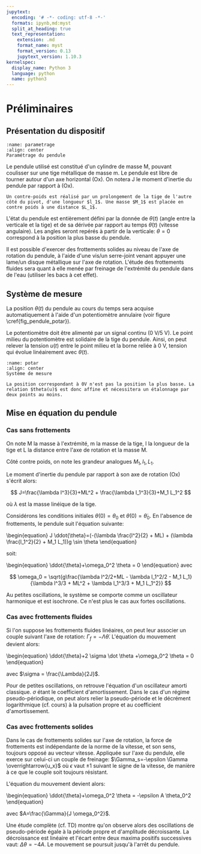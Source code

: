 ```yaml
---
jupytext:
  encoding: '# -*- coding: utf-8 -*-'
  formats: ipynb,md:myst
  split_at_heading: true
  text_representation:
    extension: .md
    format_name: myst
    format_version: 0.13
    jupytext_version: 1.10.3
kernelspec:
  display_name: Python 3
  language: python
  name: python3
---
```


# Préliminaires

## Présentation du dispositif

```{figure} ./images/Mecanique_Pendule.jpg
:name: parametrage
:align: center
Paramétrage du pendule
```

Le pendule utilisé est constitué d'un cylindre de masse M, pouvant coulisser sur une tige métallique de masse m. Le pendule est libre de tourner autour d'un axe horizontal (Ox). On notera J le moment d'inertie du pendule par rapport à (Ox).

````{note} 
Un contre-poids est réalisé par un prolongement de la tige de l'autre côté du pivot, d'une longueur $l_1$. Une masse $M_1$ est placée en contre poids à une distance $L_1$.

````

L'état du pendule est entièrement défini par la donnée de $\theta(t)$ (angle entre la verticale et la tige) et de sa dérivée par rapport au temps $\dot \theta(t)$ (vitesse angulaire). Les angles seront repérés à partir de la verticale: $\theta=0$ correspond à la position la plus basse du pendule.

Il est possible d'exercer des frottements solides au niveau de l'axe de rotation du pendule, à l'aide d'une vis/un serre-joint venant appuyer une lame/un disque métallique sur l'axe de rotation. L'étude des frottements fluides sera quant à elle menée par freinage de l'extrémité du pendule dans de l'eau (utiliser les bacs à cet effet).

## Système de mesure
La position $\theta(t)$ du pendule au cours du temps sera acquise automatiquement à l'aide d'un potentiomètre annulaire (voir figure \cref{fig_pendule_potar}).

Le potentiomètre doit être alimenté par un signal continu (0 V/5 V). Le  point milieu du potentiomètre est solidaire de la tige du pendule. Ainsi, on peut relever la tension $u(t)$ entre le point milieu et la borne reliée à 0 V, tension qui évolue linéairement avec $\theta(t)$.

```{figure} ./images/Mecanique_Pendule_Potentiometre.jpg
:name: potar
:align: center
Système de mesure
```

```{note}
La position correspondant à 0V n'est pas la position la plus basse. La relation $theta(u)$ est donc affine et nécessitera un étalonnage par deux points au moins.

```

## Mise en équation du pendule

### Cas sans frottements
On note M la masse à l'extrémité, m la masse de la tige, l la longueur de la tige et L la distance entre l'axe de rotation et la masse M. 

Côté contre poids, on note les grandeur analogues $M_1, l_1, L_1$.

Le moment d'inertie du pendule par rapport à son axe de rotation (Ox) s'écrit alors:

$$
  J=\frac{\lambda l^3}{3}+ML^2 + \frac{\lambda l_1^3}{3}+M_1 L_1^2
$$

où $\lambda$ est la masse linéique de la tige.

Considérons les conditions initiales $\theta(0)=\theta_0$ et $\dot \theta(0)=\dot \theta_0$. En l'absence de frottements, le pendule suit l'équation suivante:

\begin{equation}
  J \ddot{\theta}=(-(\lambda \frac{l^2}{2} + ML) + (\lambda \frac{l_1^2}{2} + M_1 L_1))g \sin \theta
\end{equation}

soit:

\begin{equation}
  \ddot{\theta}+\omega_0^2 \theta = 0
\end{equation}
avec  

$$
\omega_0 = \sqrt{g\frac{\lambda l^2/2+ML - \lambda l_1^2/2 - M_1 L_1}{\lambda l^3/3 + ML^2 + \lambda l_1^3/3 + M_1 L_1^2}}
$$

Au petites oscillations, le système se comporte comme un oscillateur harmonique et est isochrone. Ce n'est plus le cas aux fortes oscillations.

### Cas avec frottements fluides
Si l'on suppose les frottements fluides linéaires, on peut leur associer un couple suivant l'axe de rotation: $\Gamma_f =-\Lambda \dot \theta$. L'équation du mouvement devient alors:

\begin{equation}
  \ddot{\theta}+2 \sigma \dot \theta +\omega_0^2 \theta = 0
\end{equation}

avec $\sigma = \frac{\Lambda}{2J}$.

Pour de petites oscillations, on retrouve l'équation d'un oscillateur amorti classique. $\sigma$ étant le coefficient d'amortissement. Dans le cas d'un régime pseudo-périodique, on peut alors relier la pseudo-période et le décrément logarithmique (cf. cours) à la pulsation propre et au coefficient d'amortissement.

### Cas avec frottements solides
Dans le cas de frottements solides sur l'axe de rotation, la force de frottements est indépendante de la norme de la vitesse, et son sens, toujours opposé au vecteur vitesse. Appliquée sur l'axe du pendule, elle exerce sur celui-ci un couple de freinage: $\Gamma_s=-\epsilon \Gamma \overrightarrow{u_x}$ où $\epsilon$ vaut $\pm 1$ suivant le signe de la vitesse, de manière à ce que le couple soit toujours résistant.

L'équation du mouvement devient alors:

\begin{equation}
  \ddot{\theta}+\omega_0^2 \theta = -\epsilon A \theta_0^2
\end{equation}

avec $A=\frac{\Gamma}{J \omega_0^2}$.

Une étude complète (cf. TD) montre qu'on observe alors des oscillations de pseudo-période égale à la période propre et d'amplitude décroissante. La décroissance est linéaire et l'écart entre deux maxima positifs successives vaut: $\Delta\theta=-4A$. Le mouvement se poursuit jusqu'à l'arrêt du pendule.